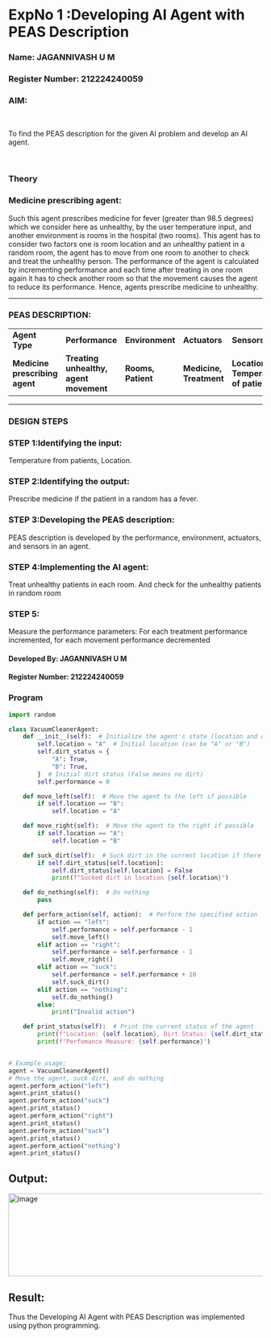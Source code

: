 <h1>ExpNo 1 :Developing AI Agent with PEAS Description</h1>
<h3>Name: JAGANNIVASH U M</h3>
<h3>Register Number: 212224240059</h3>


<h3>AIM:</h3>
<br>
<p>To find the PEAS description for the given AI problem and develop an AI agent.</p>
<br>
<h3>Theory</h3>
<h3>Medicine prescribing agent:</h3>
<p>Such this agent prescribes medicine for fever (greater than 98.5 degrees) which we consider here as unhealthy, by the user temperature input, and another environment is rooms in the hospital (two rooms). This agent has to consider two factors one is room location and an unhealthy patient in a random room, the agent has to move from one room to another to check and treat the unhealthy person. The performance of the agent is calculated by incrementing performance and each time after treating in one room again it has to check another room so that the movement causes the agent to reduce its performance. Hence, agents prescribe medicine to unhealthy.</p>
<hr>
<h3>PEAS DESCRIPTION:</h3>
<table>
  <tr>
    <td><strong>Agent Type</strong></td>
    <td><strong>Performance</strong></td>
     <td><strong>Environment</strong></td>
    <td><strong>Actuators</strong></td>
    <td><strong>Sensors</strong></td>
  </tr>
    <tr>
    <td><strong>Medicine prescribing agent</strong></td>
    <td><strong>Treating unhealthy, agent movement</strong></td>
     <td><strong>Rooms, Patient</strong></td>
    <td><strong>Medicine, Treatment</strong></td>
    <td><strong>Location, Temperature of patient</strong></td>
  </tr>
</table>
<hr>
<H3>DESIGN STEPS</H3>
<h3>STEP 1:Identifying the input:</h3>
<p>Temperature from patients, Location.</p>
<h3>STEP 2:Identifying the output:</h3>
<p>Prescribe medicine if the patient in a random has a fever.</p>
<h3>STEP 3:Developing the PEAS description:</h3>
<p>PEAS description is developed by the performance, environment, actuators, and sensors in an agent.</p>
<h3>STEP 4:Implementing the AI agent:</h3>
<p>Treat unhealthy patients in each room. And check for the unhealthy patients in random room</p>
<h3>STEP 5:</h3>
<p>Measure the performance parameters: For each treatment performance incremented, for each movement performance decremented</p>

<h4>Developed By: JAGANNIVASH U M</h4>
<h4>Register Number: 212224240059</h4>
<h3>Program</h3>

```python
import random

class VacuumCleanerAgent:
    def __init__(self):  # Initialize the agent's state (location and dirt status)
        self.location = "A"  # Initial location (can be "A" or "B")
        self.dirt_status = {
            "A": True,
            "B": True,
        }  # Initial dirt status (False means no dirt)
        self.performance = 0

    def move_left(self):  # Move the agent to the left if possible
        if self.location == "B":
            self.location = "A"

    def move_right(self):  # Move the agent to the right if possible
        if self.location == "A":
            self.location = "B"

    def suck_dirt(self):  # Suck dirt in the current location if there is dirt
        if self.dirt_status[self.location]:
            self.dirt_status[self.location] = False
            print(f"Sucked dirt in location {self.location}")

    def do_nothing(self):  # Do nothing
        pass

    def perform_action(self, action):  # Perform the specified action
        if action == "left":
            self.performance = self.performance - 1
            self.move_left()
        elif action == "right":
            self.performance = self.performance - 1
            self.move_right()
        elif action == "suck":
            self.performance = self.performance + 10
            self.suck_dirt()
        elif action == "nothing":
            self.do_nothing()
        else:
            print("Invalid action")

    def print_status(self):  # Print the current status of the agent
        print(f"Location: {self.location}, Dirt Status: {self.dirt_status}, ", end="")
        print(f"Perfomance Measure: {self.performance}")


# Example usage:
agent = VacuumCleanerAgent()
# Move the agent, suck dirt, and do nothing
agent.perform_action("left")
agent.print_status()
agent.perform_action("suck")
agent.print_status()
agent.perform_action("right")
agent.print_status()
agent.perform_action("suck")
agent.print_status()
agent.perform_action("nothing")
agent.print_status()
```

## Output:
<img width="727" height="164" alt="image" src="https://github.com/user-attachments/assets/43df2487-b438-4cc9-8da3-ad8d1d087d8d" />


## Result:

Thus the Developing AI Agent with PEAS Description was implemented using python programming.

